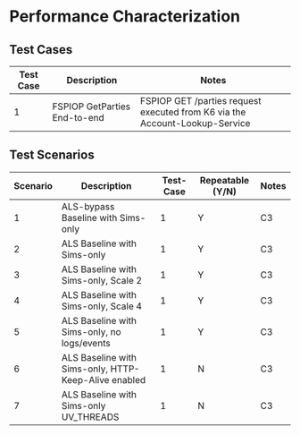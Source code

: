 # Performance Characterization

## Test Cases

Test Case | Description | Notes
---------|----------|---------
 1 | FSPIOP GetParties End-to-end | FSPIOP GET /parties request executed from K6 via the Account-Lookup-Service

## Test Scenarios

Scenario | Description | Test-Case | Repeatable (Y/N) | Notes
---------|----------|---------|---------|---------
 1 | ALS-bypass Baseline with Sims-only | 1 | Y | C3
 2 | ALS Baseline with Sims-only | 1 | Y | C3
 3 | ALS Baseline with Sims-only, Scale 2 | 1 | Y | C3
 4 | ALS Baseline with Sims-only, Scale 4 | 1 | Y | C3
 5 | ALS Baseline with Sims-only, no logs/events | 1 | Y | C3
 6 | ALS Baseline with Sims-only, HTTP-Keep-Alive enabled | 1 | N | C3
 7 | ALS Baseline with Sims-only UV_THREADS | 1 | N | C3
